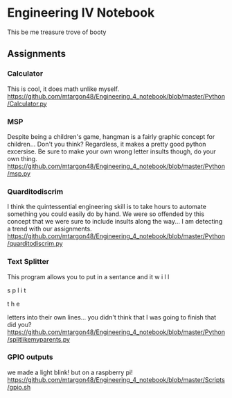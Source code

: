 # Engineering IV Notebook
This be me treasure trove of booty
## Assignments
### Calculator
This is cool, it does math unlike myself.
https://github.com/mtargon48/Engineering_4_notebook/blob/master/Python/Calculator.py
### MSP
Despite being a children's game, hangman is a fairly graphic concept for children... Don't you think?  Regardless, it makes a pretty good python excersise.  Be sure to make your own wrong letter insults though, do your own thing.
https://github.com/mtargon48/Engineering_4_notebook/blob/master/Python/msp.py
### Quarditodiscrim
I think the quintessential engineering skill is to take hours to automate something you could easily do by hand.  We were so offended by this concept that we were sure to include insults along the way... I am detecting a trend with our assignments.
https://github.com/mtargon48/Engineering_4_notebook/blob/master/Python/quarditodiscrim.py
### Text Splitter
This program allows you to put in a sentance and it
w
i
l
l

s
p
l
i
t

t
h
e

letters into their own lines... you didn't think that I was going to finish that did you?
https://github.com/mtargon48/Engineering_4_notebook/blob/master/Python/splitlikemyparents.py
### GPIO outputs
we made a light blink! but on a raspberry pi!
https://github.com/mtargon48/Engineering_4_notebook/blob/master/Scripts/gpio.sh
